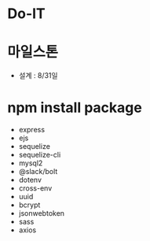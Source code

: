 # Do-IT

# 마일스톤

- 설계 : 8/31일

# npm install package

- express
- ejs
- sequelize
- sequelize-cli
- mysql2
- @slack/bolt
- dotenv
- cross-env
- uuid
- bcrypt
- jsonwebtoken
- sass
- axios
